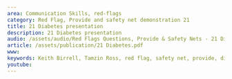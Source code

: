 ```yaml
---
area: Communication Skills, red-flags
category: Red Flag, Provide and safety net demonstration 21
title: 21 Diabetes presentation
description: 21 Diabetes presentation
audio: /assets/audio/Red Flags Questions, Provide & Safety Nets - 21 Diabetes presentation - MQ.mp3
article: /assets/publication/21 Diabetes.pdf
www: 
keywords: Keith Birrell, Tamzin Ross, red flag, safety net, provide, diabetes, presentation
youtube: 
--- 
```

